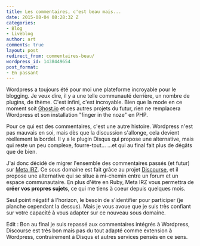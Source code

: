 ```yaml
---
title: Les commentaires, c'est beau mais...
date: 2015-08-04 08:28:32 Z
categories:
- Blog
- Liveblog
author: art
comments: true
layout: post
redirect_from: commentaires-beau/
wordpress_id: 1438449654
post_format:
- En passant
---
```


Wordpress a toujours été pour moi une plateforme incroyable pour le blogging. Je veux dire, il y a une telle communauté derrière, un nombre de plugins, de thème. C'est infini, c'est incroyable. Bien que la mode en ce moment soit [Ghost.io](https://ghost.org/) et ces autres projets du futur, rien ne remplacera Wordpress et son installation "finger in the noze" en PHP.

Pour ce qui est des commentaires, c'est une autre histoire. Wordpress n'est pas mauvais en soi, mais dès que la discussion s'allonge, cela devient réellement la bordel. Il y a le plugin Disqus qui propose une alternative, mais qui reste un peu complexe, fourre-tout... ...et qui au final fait plus de dégâts que de bien.

J'ai donc décidé de migrer l'ensemble des commentaires passés (et futur) sur [Meta IRZ](http://meta.irz.fr). Ce sous domaine est fait grâce au projet [Discourse](http://www.discourse.org/), et il propose une alternative qui se situe à mi-chemin entre un forum et un espace communautaire. En plus d'être en Ruby, Meta IRZ vous permettra de **créer vos propres sujets**, ce qui me tiens à coeur depuis quelques mois.

Seul point négatif à l'horizon, le besoin de s'identifier pour participer (je planche cependant la dessus). Mais je vous avoue que je suis très confiant sur votre capacité à vous adapter sur ce nouveau sous domaine.

Edit : Bon au final je suis repassé aux commentaires intégrés à Wordpress, Discourse est très bon mais pas du tout adapté comme extension à Wordpress, contrairement à Disqus et autres services pensés en ce sens.
